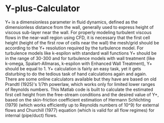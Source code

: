 # Y-plus-Calculator
Y+ is a dimensionless parameter in fluid dynamics, defined as the dimensionless distance from the wall, generally used to express
height of viscous sub-layer near the wall. For properly modeling turbulent viscous flows in the near-wall region using CFD, it is necessary that the first cell height (height of the first row of cells near the wall) the mesh/grid should be according to the Y+ resolution required by the turbulence model.
For turbulence models like k-espilon with standard wall functions Y+ should be in the range of 30-300 and for turbulence models with
wall treatment (like k-omega, Spalart-Allmaras, k-espilon with Enhanced Wall Treatment), Y+ should be equal to 1.
Y+ calculation is fairly an easy task, yet it gets disturbing to do the tedious task of hand calculations again and again. There are
some online calculators available but they have are based on old Prandtl (1925)'s 1/7th powerlaw, which works only for limited lower
ranges of Reynolds numbers.
This Matlab code is built to calculate the estimated first cell height from the free-stream conditions and the desired value of Y+,
based on the skin-friction coefficient estimation of Hermann Schlichting (1979) (which works efficiently up to Reynolds numbers of
10^9) for external flows and Churchill (1977) equation (which is valid for all flow regimes) for internal (pipe/duct) flows.
